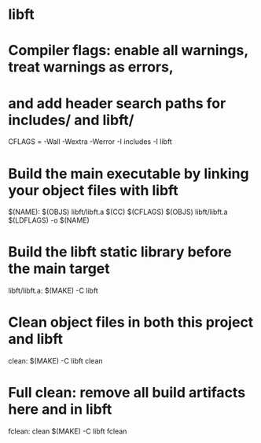 # libft

# Compiler flags: enable all warnings, treat warnings as errors,
# and add header search paths for includes/ and libft/
CFLAGS  = -Wall -Wextra -Werror -I includes -I libft

# Build the main executable by linking your object files with libft
$(NAME): $(OBJS) libft/libft.a
	$(CC) $(CFLAGS) $(OBJS) libft/libft.a $(LDFLAGS) -o $(NAME)

# Build the libft static library before the main target
libft/libft.a:
	$(MAKE) -C libft

# Clean object files in both this project and libft
clean:
	$(MAKE) -C libft clean

# Full clean: remove all build artifacts here and in libft
fclean: clean
	$(MAKE) -C libft fclean
